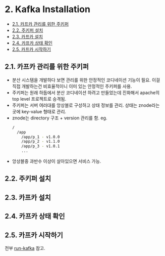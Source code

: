 # 2. Kafka Installation

- [2.1. 카프카 관리를 위한 주키퍼](#21-카프카-관리를-위한-주키퍼)
- [2.2. 주키퍼 설치](#22-주키퍼-설치)
- [2.3. 카프카 설치](#23-카프카-설치)
- [2.4. 카프카 상태 확인](#24-카프카-상태-확인)
- [2.5. 카프카 시작하기](#25-카프카-시작하기)

## 2.1. 카프카 관리를 위한 주키퍼

- 분산 시스템을 개발하다 보면 관리를 위한 안정적인 코디네이션 기능이 필요. 이걸 직접 개발하는건 비효율적이니 이미 있는 안정적인 주키퍼를 사용.
- 주키퍼는 원래 하둡에서 분산 코디네이션 하려고 만들었는데 진화해서 apache의 top level 프로젝트로 승격됨.
- 주키퍼는 서버 여러대를 앙상블로 구성하고 상태 정보를 관리. 상태는 znode라는 곳에 key-value 형태로 관리.
- znode는 directory 구조 + version 관리를 함.
  eg.
  ```sh
  /
    /app
      /app/p_1 - v1.0.0
      /app/p_2 - v1.1.0
      /app/p_3 - v1.0.1
      ... 
  ```
- 앙상블중 과반수 이상이 살아있으면 서비스 가능.

## 2.2. 주키퍼 설치

## 2.3. 카프카 설치

## 2.4. 카프카 상태 확인

## 2.5. 카프카 시작하기

전부 [run-kafka](./run-kafka.md) 참고.
